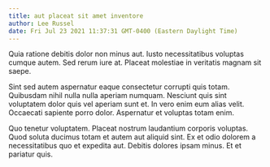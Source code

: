 ```yaml
---
title: aut placeat sit amet inventore
author: Lee Russel
date: Fri Jul 23 2021 11:37:31 GMT-0400 (Eastern Daylight Time)
---
```

Quia ratione debitis dolor non minus aut. Iusto necessitatibus voluptas cumque autem. Sed rerum iure at. Placeat molestiae in veritatis magnam sit saepe.

 Sint sed autem aspernatur eaque consectetur corrupti quis totam. Quibusdam nihil nulla nulla aperiam numquam. Nesciunt quis sint voluptatem dolor quis vel aperiam sunt et. In vero enim eum alias velit. Occaecati sapiente porro dolor. Aspernatur et voluptas totam enim.

 Quo tenetur voluptatem. Placeat nostrum laudantium corporis voluptas. Quod soluta ducimus totam et autem aut aliquid sint. Ex et odio dolorem a necessitatibus quo et expedita aut. Debitis dolores ipsam minus. Et et pariatur quis.